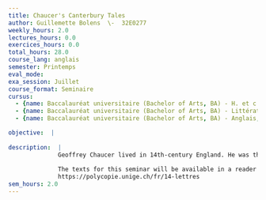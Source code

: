 ```yaml
---
title: Chaucer's Canterbury Tales
author: Guillemette Bolens  \-  32E0277
weekly_hours: 2.0
lectures_hours: 0.0
exercices_hours: 0.0
total_hours: 28.0
course_lang: anglais
semester: Printemps
eval_mode: 
exa_session: Juillet
course_format: Seminaire
cursus:
  - {name: Baccalauréat universitaire (Bachelor of Arts, BA) - H. et c. du Moyen Age, type: N/A, credits: \-}
  - {name: Baccalauréat universitaire (Bachelor of Arts, BA) - Littérature comparée, type: N/A, credits: \-}
  - {name: Baccalauréat universitaire (Bachelor of Arts, BA) - Anglais, type: N/A, credits: \-}

objective:  |
            
description:  |
              Geoffrey Chaucer lived in 14th-century England. He was the son of a merchant and worked as a civil servant all his life. He did not belong to the clergy or the aristocracy, which were associated with education and literacy. Yet he became one of the most influential writers in the history of English literature. Through a close analysis of several tales in his last work, The Canterbury Tales, we will study how his art and intelligence made a lasting difference. We will see how he transformed well-established genres (such as dream visions, fabliaux, animal fables, and romances), and offered new perspectives on human interactions and traditional forms of thinking.
              
              The texts for this seminar will be available in a reader to be ordered at
              https://polycopie.unige.ch/fr/14-lettres
sem_hours: 2.0
---
```

